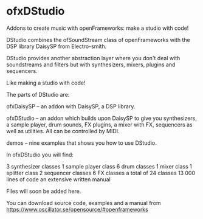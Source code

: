# ofxDStudio
Addons to create music with openFrameworks: make a studio with code!

DStudio combines the ofSoundStream class of openFrameworks with the DSP library DaisySP from Electro-smith. 

DStudio provides another abstraction layer where you don't deal with soundstreams and filters but with synthesizers, mixers, plugins and sequencers. 

Like making a studio with code!

The parts of DStudio are:

ofxDaisySP – an addon with DaisySP, a DSP library.

ofxDStudio – an addon which builds upon DaisySP to give you synthesizers, a sample player, drum sounds, FX plugins, a mixer with FX, sequencers as well as utilities. All can be controlled by MIDI.

demos – nine examples that shows you how to use DStudio.

In ofxDStudio you will find:

3 synthesizer classes
1 sample player class
6 drum classes
1 mixer class
1 splitter class
2 sequencer classes
6 FX classes
a total of 24 classes
13 000 lines of code
an extensive written manual

Files will soon be added here.

You can download source code, examples and a manual from
https://www.oscillator.se/opensource/#openframeworks
